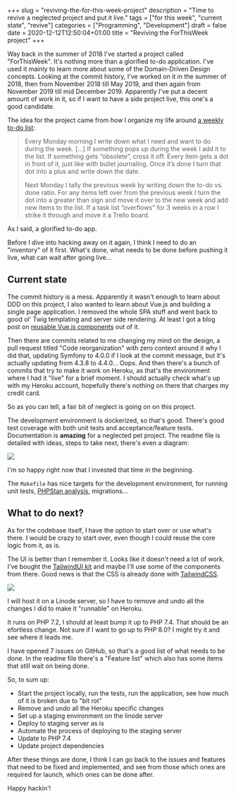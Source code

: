+++
slug = "reviving-the-for-this-week-project"
description = "Time to revive a neglected project and put it live."
tags = ["for this week", "current state", "revive"]
categories = ["Programming", "Development"]
draft = false
date = 2020-12-12T12:50:04+01:00
title = "Reviving the ForThisWeek project"
+++

Way back in the summer of 2018 I've started a project called "ForThisWeek". It's nothing more than a glorified to-do application. I've used it mainly to learn more about some of the Domain-Driven Design concepts. Looking at the commit history, I've worked on it in the summer of 2018, then from November 2018 till May 2019, and then again from November 2019 till mid December 2019. Apparently I've put a decent amount of work in it, so if I want to have a side project live, this one's a good candidate.

The idea for the project came from how I organize my life around [a weekly to-do list](https://robertbasic.com/blog/a-weekly-to-do/):

> Every Monday morning I write down what I need and want to do during the week. [...]  If something pops up during the week I add it to the list. If something gets “obsolete”, cross it off. Every item gets a dot in front of it, just like with bullet journaling. Once it’s done I turn that dot into a plus and write down the date.
> 
> Next Monday I tally the previous week by writing down the to-do vs. done ratio. For any items left over from the previous week I turn the dot into a greater than sign and move it over to the new week and add new items to the list. If a task list “overflows” for 3 weeks in a row I strike it through and move it a Trello board.

As I said, a glorified to-do app.

Before I dive into hacking away on it again, I think I need to do an "inventory" of it first. What's done, what needs to be done before pushing it live, what can wait after going live...

## Current state

The commit history is a mess. Apparently it wasn't enough to learn about DDD on this project, I also wanted to learn about Vue.js and building a single page application. I removed the whole SPA stuff and went back to good ol' Twig templating and server side rendering. At least I got a blog post on [reusable Vue.js components](https://robertbasic.com/blog/vue-js-reusable-components/) out of it.

Then there are commits related to me changing my mind on the design, a pull request titled "Code reorganization" with zero context around it why I did that, updating Symfony to 4.0.0 if I look at the commit message, but it's actually updating from 4.3.8 to 4.4.0... Oops. And then there's a bunch of commits that try to make it work on Heroku, as that's the environment where I had it "live" for a brief moment. I should actually check what's up with my Heroku account, hopefully there's nothing on there that charges my credit card.

So as you can tell, a fair bit of neglect is going on on this project.

The development environment is dockerized, so that's good. There's good test coverage with both unit tests and acceptance/feature tests. Documentation is **amazing** for a neglected pet project. The readme file is detailed with ideas, steps to take next, there's even a diagram:

<img src="/img/posts/fwtflow.png">

I'm so happy right now that I invested that time in the beginning.

The `Makefile` has nice targets for the development environment, for running unit tests, [PHPStan analysis](https://phpstan.org/user-guide/getting-started), migrations...

## What to do next?

As for the codebase itself, I have the option to start over or use what's there. I would be crazy to start over, even though I could reuse the core logic from it, as is.

The UI is better than I remember it. Looks like it doesn't need a lot of work. I've bought the [TailwindUI kit](https://tailwindui.com/) and maybe I'll use some of the components from there. Good news is that the CSS is already done with [TailwindCSS](https://tailwindcss.com/).

<img src="/img/posts/ftw-ui.png">

I will host it on a Linode server, so I have to remove and undo all the changes I did to make it "runnable" on Heroku.

It runs on PHP 7.2, I should at least bump it up to PHP 7.4. That should be an efortless change. Not sure if I want to go up to PHP 8.0? I might try it and see where it leads me.

I have opened 7 issues on GitHub, so that's a good list of what needs to be done. In the readme file there's a "Feature list" which also has some items that still wait on being done.

So, to sum up:

- Start the project locally, run the tests, run the application, see how much of it is broken due to "bit rot"
- Remove and undo all the Heroku specific changes
- Set up a staging environment on the linode server
- Deploy to staging server as is
- Automate the process of deploying to the staging server
- Update to PHP 7.4
- Update project dependencies

After these things are done, I think I can go back to the issues and features that need to be fixed and implemented, and see from those which ones are required for launch, which ones can be done after.

Happy hackin'!
